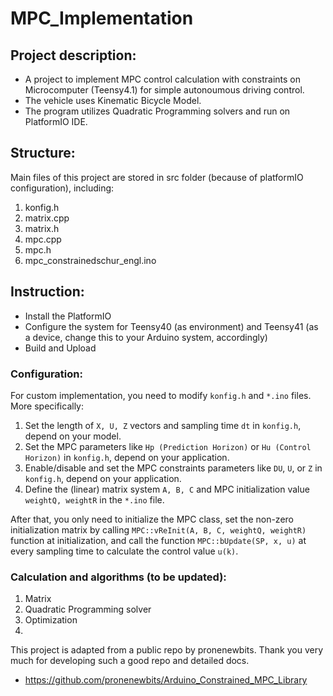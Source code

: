 # MPC_Implementation
## Project description: 
- A project to implement MPC control calculation with constraints on Microcomputer (Teensy4.1) for simple autonoumous driving control.
- The vehicle uses Kinematic Bicycle Model. 
- The program utilizes Quadratic Programming solvers and run on PlatformIO IDE.

## Structure:
Main files of this project are stored in src folder (because of platformIO configuration), including:
1.  konfig.h
2.  matrix.cpp
3.  matrix.h
4.  mpc.cpp
5.  mpc.h
6.  mpc_constrainedschur_engl.ino
## Instruction:
- Install the PlatformIO
- Configure the system for Teensy40 (as environment) and Teensy41 (as a device, change this to your Arduino system, accordingly)
- Build and Upload

### Configuration:
For custom implementation, you need to modify `konfig.h` and `*.ino` files. More specifically:
1. Set the length of `X, U, Z` vectors and sampling time `dt` in `konfig.h`, depend on your model.
2. Set the MPC parameters like `Hp (Prediction Horizon)` or `Hu (Control Horizon)` in `konfig.h`, depend on your application.
3. Enable/disable and set the MPC constraints parameters like `DU`, `U`, or `Z` in `konfig.h`, depend on your application.
4. Define the (linear) matrix system `A, B, C` and MPC initialization value `weightQ, weightR` in the `*.ino` file.

After that, you only need to initialize the MPC class, set the non-zero initialization matrix by calling `MPC::vReInit(A, B, C, weightQ, weightR)` function at initialization, and call the function `MPC::bUpdate(SP, x, u)` at every sampling time to calculate the control value `u(k)`.
### Calculation and algorithms (to be updated):
1.  Matrix
2.  Quadratic Programming solver
3.  Optimization
4.  

This project is adapted from a public repo by pronenewbits. Thank you very much for developing such a good repo and detailed docs. 
- https://github.com/pronenewbits/Arduino_Constrained_MPC_Library
